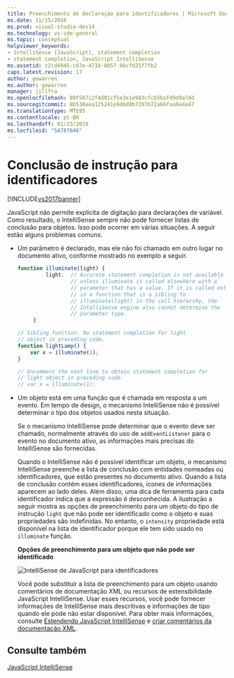 ```yaml
---
title: Preenchimento de declaração para identificadores | Microsoft Docs
ms.date: 11/15/2016
ms.prod: visual-studio-dev14
ms.technology: vs-ide-general
ms.topic: conceptual
helpviewer_keywords:
- IntelliSense [JavaScript], statement completion
- statement completion, JavaScript IntelliSense
ms.assetid: c2cd4945-c67e-471b-8057-96cfd25f7fb2
caps.latest.revision: 17
author: gewarren
ms.author: gewarren
manager: jillfra
ms.openlocfilehash: 89f507c2f4d01cf5e3e1e983cfcb5bafd9d9a7dd
ms.sourcegitcommit: 8b538eea125241e9d6d8b7297b72a66faa9a4a47
ms.translationtype: MTE95
ms.contentlocale: pt-BR
ms.lasthandoff: 01/23/2019
ms.locfileid: "54787646"
---
```

# <a name="statement-completion-for-identifiers"></a>Conclusão de instrução para identificadores
[!INCLUDE[vs2017banner](../includes/vs2017banner.md)]

JavaScript não permite explícita de digitação para declarações de variável. Como resultado, o IntelliSense sempre não pode fornecer listas de conclusão para objetos. Isso pode ocorrer em várias situações. A seguir estão alguns problemas comuns.  
  
- Um parâmetro é declarado, mas ele não foi chamado em outro lugar no documento ativo, conforme mostrado no exemplo a seguir.  
  
  ```javascript  
  function illuminate(light) {  
           light.  // Accurate statement completion is not available   
                   // unless illuminate is called elsewhere with a   
                   // parameter that has a value. If it is called only  
                   // in a function that is a sibling to   
                   // illuminate(light) in the call hierarchy, the   
                   // IntelliSense engine also cannot determine the   
                   // parameter type.  
       }  
  
  // Sibling function. No statement completion for light   
  // object in preceding code.  
  function lightLamp() {  
      var x = illuminate(1);  
  }  
  
  // Uncomment the next line to obtain statement completion for  
  // light object in preceding code.  
  // var x = illuminate(1);  
  ```  
  
- Um objeto está em uma função que é chamada em resposta a um evento. Em tempo de design, o mecanismo IntelliSense não é possível determinar o tipo dos objetos usados nesta situação.  
  
   Se o mecanismo IntelliSense pode determinar que o evento deve ser chamado, normalmente através do uso de `addEventListener` para o evento no documento ativo, as informações mais precisas do IntelliSense são fornecidas.  
  
  Quando o IntelliSense não é possível identificar um objeto, o mecanismo IntelliSense preenche a lista de conclusão com entidades nomeadas ou identificadores, que estão presentes no documento ativo. Quando a lista de conclusão contém esses identificadores, ícones de informações aparecem ao lado deles. Além disso, uma dica de ferramenta para cada identificador indica que a expressão é desconhecida. A ilustração a seguir mostra as opções de preenchimento para um objeto do tipo de instrução `light` que não pode ser identificado como o objeto e suas propriedades são indefinidas. No entanto, o `intensity` propriedade está disponível na lista de identificador porque ele tem sido usado no `illuminate` função.  
  
  **Opções de preenchimento para um objeto que não pode ser identificado**  
  
  ![IntelliSense de JavaScript para identificadores](../ide/media/js-intellisense-identifiers.png "js_intellisense_identifiers")  
  
  Você pode substituir a lista de preenchimento para um objeto usando comentários de documentação XML ou recursos de extensibilidade JavaScript IntelliSense. Usar esses recursos, você pode fornecer informações de IntelliSense mais descritivas e informações de tipo quando ele pode não estar disponível. Para obter mais informações, consulte [Estendendo JavaScript IntelliSense](../ide/extending-javascript-intellisense.md) e [criar comentários da documentação XML](../ide/create-xml-documentation-comments-for-javascript-intellisense.md).  
  
## <a name="see-also"></a>Consulte também  
 [JavaScript IntelliSense](../ide/javascript-intellisense.md)
